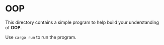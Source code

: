 # OOP

This directory contains a simple program to help build your understanding of **OOP**.

Use `cargo run` to run the program.